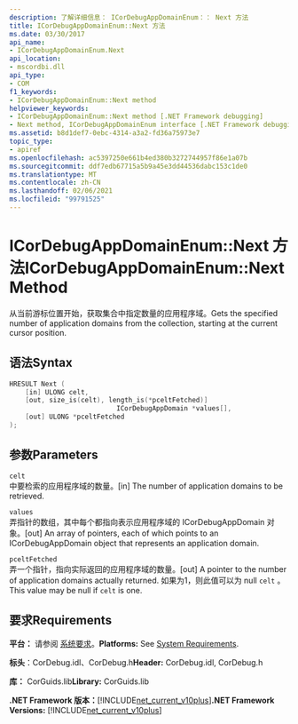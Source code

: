 ```yaml
---
description: 了解详细信息： ICorDebugAppDomainEnum：： Next 方法
title: ICorDebugAppDomainEnum::Next 方法
ms.date: 03/30/2017
api_name:
- ICorDebugAppDomainEnum.Next
api_location:
- mscordbi.dll
api_type:
- COM
f1_keywords:
- ICorDebugAppDomainEnum::Next method
helpviewer_keywords:
- ICorDebugAppDomainEnum::Next method [.NET Framework debugging]
- Next method, ICorDebugAppDomainEnum interface [.NET Framework debugging]
ms.assetid: b8d1def7-0ebc-4314-a3a2-fd36a75973e7
topic_type:
- apiref
ms.openlocfilehash: ac5397250e661b4ed380b3272744957f86e1a07b
ms.sourcegitcommit: ddf7edb67715a5b9a45e3dd44536dabc153c1de0
ms.translationtype: MT
ms.contentlocale: zh-CN
ms.lasthandoff: 02/06/2021
ms.locfileid: "99791525"
---
```

# <a name="icordebugappdomainenumnext-method"></a><span data-ttu-id="08fcd-103">ICorDebugAppDomainEnum::Next 方法</span><span class="sxs-lookup"><span data-stu-id="08fcd-103">ICorDebugAppDomainEnum::Next Method</span></span>

<span data-ttu-id="08fcd-104">从当前游标位置开始，获取集合中指定数量的应用程序域。</span><span class="sxs-lookup"><span data-stu-id="08fcd-104">Gets the specified number of application domains from the collection, starting at the current cursor position.</span></span>  
  
## <a name="syntax"></a><span data-ttu-id="08fcd-105">语法</span><span class="sxs-lookup"><span data-stu-id="08fcd-105">Syntax</span></span>  
  
```cpp  
HRESULT Next (  
    [in] ULONG celt,  
    [out, size_is(celt), length_is(*pceltFetched)]  
                           ICorDebugAppDomain *values[],  
    [out] ULONG *pceltFetched  
);  
```  
  
## <a name="parameters"></a><span data-ttu-id="08fcd-106">参数</span><span class="sxs-lookup"><span data-stu-id="08fcd-106">Parameters</span></span>  

 `celt`  
 <span data-ttu-id="08fcd-107">中要检索的应用程序域的数量。</span><span class="sxs-lookup"><span data-stu-id="08fcd-107">[in] The number of application domains to be retrieved.</span></span>  
  
 `values`  
 <span data-ttu-id="08fcd-108">弄指针的数组，其中每个都指向表示应用程序域的 ICorDebugAppDomain 对象。</span><span class="sxs-lookup"><span data-stu-id="08fcd-108">[out] An array of pointers, each of which points to an ICorDebugAppDomain object that represents an application domain.</span></span>  
  
 `pceltFetched`  
 <span data-ttu-id="08fcd-109">弄一个指针，指向实际返回的应用程序域的数量。</span><span class="sxs-lookup"><span data-stu-id="08fcd-109">[out] A pointer to the number of application domains actually returned.</span></span> <span data-ttu-id="08fcd-110">如果为1，则此值可以为 null `celt` 。</span><span class="sxs-lookup"><span data-stu-id="08fcd-110">This value may be null if `celt` is one.</span></span>  
  
## <a name="requirements"></a><span data-ttu-id="08fcd-111">要求</span><span class="sxs-lookup"><span data-stu-id="08fcd-111">Requirements</span></span>  

 <span data-ttu-id="08fcd-112">**平台：** 请参阅 [系统要求](../../get-started/system-requirements.md)。</span><span class="sxs-lookup"><span data-stu-id="08fcd-112">**Platforms:** See [System Requirements](../../get-started/system-requirements.md).</span></span>  
  
 <span data-ttu-id="08fcd-113">**标头**：CorDebug.idl、CorDebug.h</span><span class="sxs-lookup"><span data-stu-id="08fcd-113">**Header:** CorDebug.idl, CorDebug.h</span></span>  
  
 <span data-ttu-id="08fcd-114">**库：** CorGuids.lib</span><span class="sxs-lookup"><span data-stu-id="08fcd-114">**Library:** CorGuids.lib</span></span>  
  
 <span data-ttu-id="08fcd-115">**.NET Framework 版本：**[!INCLUDE[net_current_v10plus](../../../../includes/net-current-v10plus-md.md)]</span><span class="sxs-lookup"><span data-stu-id="08fcd-115">**.NET Framework Versions:** [!INCLUDE[net_current_v10plus](../../../../includes/net-current-v10plus-md.md)]</span></span>
